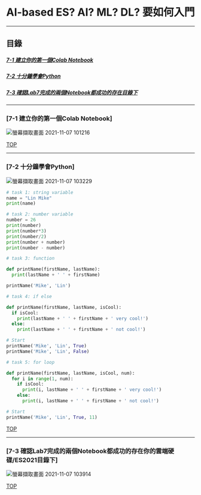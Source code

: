 # AI-based ES? AI? ML? DL? 要如何入門
<a name="000"/>

---
## 目錄
##### [7-1 建立你的第一個Colab Notebook](#001)
##### [7-2 十分鐘學會Python](#002)
##### [7-3 確認Lab7完成的兩個Notebook都成功的存在目錄下](#003)
---

<a name="001"/>

### [7-1 建立你的第一個Colab Notebook]
![螢幕擷取畫面 2021-11-07 101216](https://user-images.githubusercontent.com/89327055/140629763-8de2b13e-8c65-4da6-9f94-f764210dfc28.png)


[TOP](#000)

---

<a name="002"/>

### [7-2 十分鐘學會Python]
![螢幕擷取畫面 2021-11-07 103229](https://user-images.githubusercontent.com/89327055/140630135-c3b16c43-d985-44bf-b36c-00f319d94b28.png)
````python
# task 1: string variable
name = "Lin Mike"
print(name)

# task 2: number variable
number = 26
print(number)
print(number*3)
print(number/2)
print(number + number)
print(number - number)

# task 3: function

def printName(firstName, lastName):
  print(lastName + ' ' + firstName)

printName('Mike', 'Lin')

# task 4: if else

def printName(firstName, lastName, isCool):
  if isCool:
    print(lastName + ' ' + firstName + ' very cool!')
  else:
    print(lastName + ' ' + firstName + ' not cool!')

# Start
printName('Mike', 'Lin', True)
printName('Mike', 'Lin', False)

# task 5: for loop

def printName(firstName, lastName, isCool, num):
  for i in range(1, num):
    if isCool:
      print(i, lastName + ' ' + firstName + ' very cool!')
    else:
      print(i, lastName + ' ' + firstName + ' not cool!')

# Start
printName('Mike', 'Lin', True, 11)
````
[TOP](#000)

---

<a name="003"/>

### [7-3 確認Lab7完成的兩個Notebook都成功的存在你的雲端硬碟/ES2021目錄下]

![螢幕擷取畫面 2021-11-07 103914](https://user-images.githubusercontent.com/89327055/140630345-d17a5fac-e985-4b02-9656-b9dc908fde84.png)


[TOP](#000)
